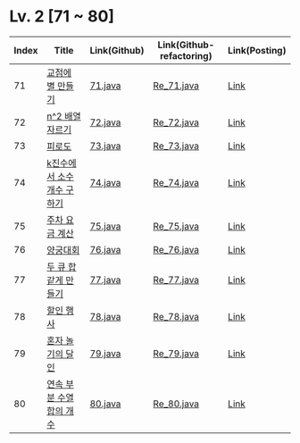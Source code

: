 # Lv. 2 \[71 ~ 80]

| Index | Title | Link(Github) | Link(Github-refactoring) | Link(Posting) |
|----|----|----|----|----|
| 71 | [교점에 별 만들기](https://school.programmers.co.kr/learn/courses/30/lessons/87377) | [71.java](https://github.com/2384320/Programmers-Algorithm/blob/main/Lv.2/71~80/71.java) | [Re_71.java](https://github.com/2384320/Programmers-Algorithm/blob/main/Lv.2/71~80/Re_71.java) | [Link]() |
| 72 | [n^2 배열 자르기](https://school.programmers.co.kr/learn/courses/30/lessons/87390) | [72.java](https://github.com/2384320/Programmers-Algorithm/blob/main/Lv.2/71~80/72.java) | [Re_72.java](https://github.com/2384320/Programmers-Algorithm/blob/main/Lv.2/71~80/Re_72.java) | [Link]() |
| 73 | [피로도](https://school.programmers.co.kr/learn/courses/30/lessons/87946) | [73.java](https://github.com/2384320/Programmers-Algorithm/blob/main/Lv.2/71~80/73.java) | [Re_73.java](https://github.com/2384320/Programmers-Algorithm/blob/main/Lv.2/71~80/Re_73.java) | [Link]() |
| 74 | [k진수에서 소수 개수 구하기](https://school.programmers.co.kr/learn/courses/30/lessons/92335) | [74.java](https://github.com/2384320/Programmers-Algorithm/blob/main/Lv.2/71~80/74.java) | [Re_74.java](https://github.com/2384320/Programmers-Algorithm/blob/main/Lv.2/71~80/Re_74.java) | [Link]() |
| 75 | [주차 요금 계산](https://school.programmers.co.kr/learn/courses/30/lessons/92341) | [75.java](https://github.com/2384320/Programmers-Algorithm/blob/main/Lv.2/71~80/75.java) | [Re_75.java](https://github.com/2384320/Programmers-Algorithm/blob/main/Lv.2/71~80/Re_75.java) | [Link]() |
| 76 | [양궁대회](https://school.programmers.co.kr/learn/courses/30/lessons/92342) | [76.java](https://github.com/2384320/Programmers-Algorithm/blob/main/Lv.2/71~80/76.java) | [Re_76.java](https://github.com/2384320/Programmers-Algorithm/blob/main/Lv.2/71~80/Re_76.java) | [Link]() |
| 77 | [두 큐 합 같게 만들기](https://school.programmers.co.kr/learn/courses/30/lessons/118667) | [77.java](https://github.com/2384320/Programmers-Algorithm/blob/main/Lv.2/71~80/77.java) | [Re_77.java](https://github.com/2384320/Programmers-Algorithm/blob/main/Lv.2/71~80/Re_77.java) | [Link]() |
| 78 | [할인 행사](https://school.programmers.co.kr/learn/courses/30/lessons/131127) | [78.java](https://github.com/2384320/Programmers-Algorithm/blob/main/Lv.2/71~80/78.java) | [Re_78.java](https://github.com/2384320/Programmers-Algorithm/blob/main/Lv.2/71~80/Re_78.java) | [Link]() |
| 79 | [혼자 놀기의 달인](https://school.programmers.co.kr/learn/courses/30/lessons/131130) | [79.java](https://github.com/2384320/Programmers-Algorithm/blob/main/Lv.2/71~80/79.java) | [Re_79.java](https://github.com/2384320/Programmers-Algorithm/blob/main/Lv.2/71~80/Re_79.java) | [Link]() |
| 80 | [연속 부분 수열 합의 개수](https://school.programmers.co.kr/learn/courses/30/lessons/131701) | [80.java](https://github.com/2384320/Programmers-Algorithm/blob/main/Lv.2/71~80/80.java) | [Re_80.java](https://github.com/2384320/Programmers-Algorithm/blob/main/Lv.2/71~80/Re_80.java) | [Link]() |